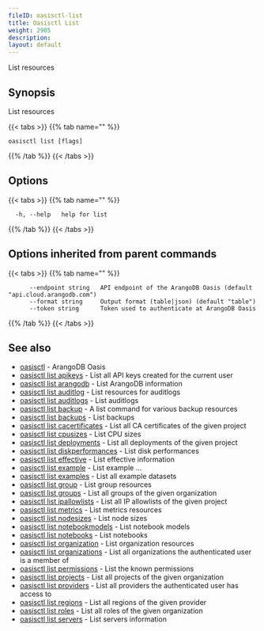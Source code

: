 ```yaml
---
fileID: oasisctl-list
title: Oasisctl List
weight: 2905
description: 
layout: default
---
```

List resources

## Synopsis

List resources

{{< tabs >}}
{{% tab name="" %}}
```
oasisctl list [flags]
```
{{% /tab %}}
{{< /tabs >}}

## Options

{{< tabs >}}
{{% tab name="" %}}
```
  -h, --help   help for list
```
{{% /tab %}}
{{< /tabs >}}

## Options inherited from parent commands

{{< tabs >}}
{{% tab name="" %}}
```
      --endpoint string   API endpoint of the ArangoDB Oasis (default "api.cloud.arangodb.com")
      --format string     Output format (table|json) (default "table")
      --token string      Token used to authenticate at ArangoDB Oasis
```
{{% /tab %}}
{{< /tabs >}}

## See also

* [oasisctl](../oasisctl-options)	 - ArangoDB Oasis
* [oasisctl list apikeys](oasisctl-list-apikeys)	 - List all API keys created for the current user
* [oasisctl list arangodb](oasisctl-list-arangodb)	 - List ArangoDB information
* [oasisctl list auditlog](oasisctl-list-auditlog)	 - List resources for auditlogs
* [oasisctl list auditlogs](oasisctl-list-auditlogs)	 - List auditlogs
* [oasisctl list backup](oasisctl-list-backup)	 - A list command for various backup resources
* [oasisctl list backups](oasisctl-list-backups)	 - List backups
* [oasisctl list cacertificates](oasisctl-list-cacertificates)	 - List all CA certificates of the given project
* [oasisctl list cpusizes](oasisctl-list-cpusizes)	 - List CPU sizes
* [oasisctl list deployments](oasisctl-list-deployments)	 - List all deployments of the given project
* [oasisctl list diskperformances](oasisctl-list-diskperformances)	 - List disk performances
* [oasisctl list effective](oasisctl-list-effective)	 - List effective information
* [oasisctl list example](oasisctl-list-example)	 - List example ...
* [oasisctl list examples](oasisctl-list-examples)	 - List all example datasets
* [oasisctl list group](oasisctl-list-group)	 - List group resources
* [oasisctl list groups](oasisctl-list-groups)	 - List all groups of the given organization
* [oasisctl list ipallowlists](oasisctl-list-ipallowlists)	 - List all IP allowlists of the given project
* [oasisctl list metrics](oasisctl-list-metrics)	 - List metrics resources
* [oasisctl list nodesizes](oasisctl-list-nodesizes)	 - List node sizes
* [oasisctl list notebookmodels](oasisctl-list-notebookmodels)	 - List notebook models
* [oasisctl list notebooks](oasisctl-list-notebooks)	 - List notebooks
* [oasisctl list organization](oasisctl-list-organization)	 - List organization resources
* [oasisctl list organizations](oasisctl-list-organizations)	 - List all organizations the authenticated user is a member of
* [oasisctl list permissions](oasisctl-list-permissions)	 - List the known permissions
* [oasisctl list projects](oasisctl-list-projects)	 - List all projects of the given organization
* [oasisctl list providers](oasisctl-list-providers)	 - List all providers the authenticated user has access to
* [oasisctl list regions](oasisctl-list-regions)	 - List all regions of the given provider
* [oasisctl list roles](oasisctl-list-roles)	 - List all roles of the given organization
* [oasisctl list servers](oasisctl-list-servers)	 - List servers information

